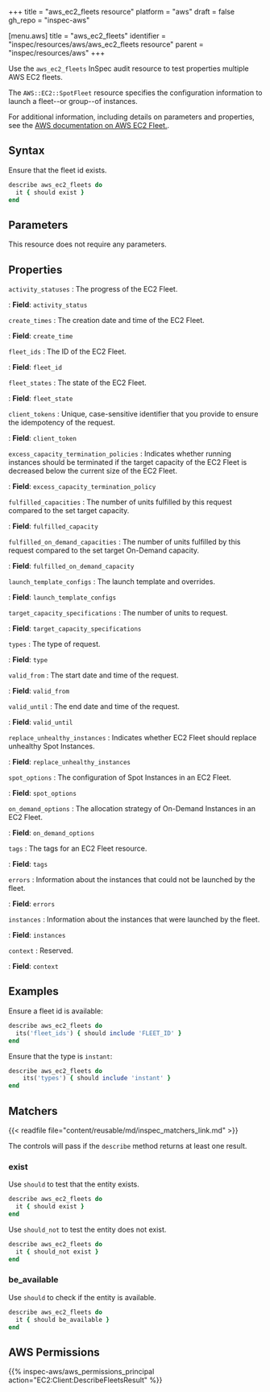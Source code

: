 +++
title = "aws_ec2_fleets resource"
platform = "aws"
draft = false
gh_repo = "inspec-aws"

[menu.aws]
title = "aws_ec2_fleets"
identifier = "inspec/resources/aws/aws_ec2_fleets resource"
parent = "inspec/resources/aws"
+++

Use the `aws_ec2_fleets` InSpec audit resource to test properties multiple AWS EC2 fleets.

The `AWS::EC2::SpotFleet` resource specifies the configuration information to launch a fleet--or group--of instances.

For additional information, including details on parameters and properties, see the [AWS documentation on AWS EC2 Fleet.](https://docs.aws.amazon.com/AWSCloudFormation/latest/UserGuide/aws-resource-ec2-ec2fleet.html).

## Syntax

Ensure that the fleet id exists.

```ruby
describe aws_ec2_fleets do
  it { should exist }
end
```

## Parameters

This resource does not require any parameters.

## Properties

`activity_statuses`
: The progress of the EC2 Fleet.

: **Field**: `activity_status`

`create_times`
: The creation date and time of the EC2 Fleet.

: **Field**: `create_time`

`fleet_ids`
: The ID of the EC2 Fleet.

: **Field**: `fleet_id`

`fleet_states`
: The state of the EC2 Fleet.

: **Field**: `fleet_state`

`client_tokens`
: Unique, case-sensitive identifier that you provide to ensure the idempotency of the request.

: **Field**: `client_token`

`excess_capacity_termination_policies`
: Indicates whether running instances should be terminated if the target capacity of the EC2 Fleet is decreased below the current size of the EC2 Fleet.

: **Field**: `excess_capacity_termination_policy`

`fulfilled_capacities`
: The number of units fulfilled by this request compared to the set target capacity.

: **Field**: `fulfilled_capacity`

`fulfilled_on_demand_capacities`
: The number of units fulfilled by this request compared to the set target On-Demand capacity.

: **Field**: `fulfilled_on_demand_capacity`

`launch_template_configs`
: The launch template and overrides.

: **Field**: `launch_template_configs`

`target_capacity_specifications`
: The number of units to request.

: **Field**: `target_capacity_specifications`

`types`
: The type of request.

: **Field**: `type`

`valid_from`
: The start date and time of the request.

: **Field**: `valid_from`

`valid_until`
: The end date and time of the request.

: **Field**: `valid_until`

`replace_unhealthy_instances`
: Indicates whether EC2 Fleet should replace unhealthy Spot Instances.

: **Field**: `replace_unhealthy_instances`

`spot_options`
: The configuration of Spot Instances in an EC2 Fleet.

: **Field**: `spot_options`

`on_demand_options`
: The allocation strategy of On-Demand Instances in an EC2 Fleet.

: **Field**: `on_demand_options`

`tags`
: The tags for an EC2 Fleet resource.

: **Field**: `tags`

`errors`
: Information about the instances that could not be launched by the fleet.

: **Field**: `errors`

`instances`
: Information about the instances that were launched by the fleet.

: **Field**: `instances`

`context`
: Reserved.

: **Field**: `context`

## Examples

Ensure a fleet id is available:

```ruby
describe aws_ec2_fleets do
  its('fleet_ids') { should include 'FLEET_ID' }
end
```

Ensure that the type is `instant`:

```ruby
describe aws_ec2_fleets do
    its('types') { should include 'instant' }
end
```

## Matchers

{{< readfile file="content/reusable/md/inspec_matchers_link.md" >}}

The controls will pass if the `describe` method returns at least one result.

### exist

Use `should` to test that the entity exists.

```ruby
describe aws_ec2_fleets do
  it { should exist }
end
```

Use `should_not` to test the entity does not exist.

```ruby
describe aws_ec2_fleets do
  it { should_not exist }
end
```

### be_available

Use `should` to check if the entity is available.

```ruby
describe aws_ec2_fleets do
  it { should be_available }
end
```

## AWS Permissions

{{% inspec-aws/aws_permissions_principal action="EC2:Client:DescribeFleetsResult" %}}
